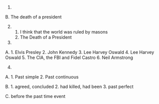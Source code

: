 1.
  B.
    The death of a president

2. 1. I think that the world was ruled by masons
   2. The Death of a President

3. 
  A.
    1. Elvis Presley
    2. John Kennedy
    3. Lee Harvey Oswald
    4. Lee Harvey Oswald
    5. The CIA, the FBI and Fidel Castro
    6. Neil Armstrong

4.
  A.
    1. Past simple
    2. Past continuous

  B.
    1. agreed, concluded
    2. had killed, had been
    3. past perfect

  C.
    before the past time event